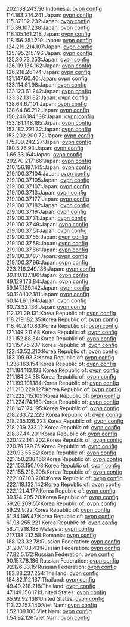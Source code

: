 202.138.243.56:Indonesia: [ovpn config](vpn/202_138_243_56.ovpn)  
114.183.214.241:Japan: [ovpn config](vpn/114_183_214_241.ovpn)  
115.37.182.232:Japan: [ovpn config](vpn/115_37_182_232.ovpn)  
115.39.107.238:Japan: [ovpn config](vpn/115_39_107_238.ovpn)  
118.105.161.218:Japan: [ovpn config](vpn/118_105_161_218.ovpn)  
118.156.251.210:Japan: [ovpn config](vpn/118_156_251_210.ovpn)  
124.219.214.107:Japan: [ovpn config](vpn/124_219_214_107.ovpn)  
125.195.215.196:Japan: [ovpn config](vpn/125_195_215_196.ovpn)  
125.30.73.253:Japan: [ovpn config](vpn/125_30_73_253.ovpn)  
126.119.134.162:Japan: [ovpn config](vpn/126_119_134_162.ovpn)  
126.218.26.174:Japan: [ovpn config](vpn/126_218_26_174.ovpn)  
131.147.60.40:Japan: [ovpn config](vpn/131_147_60_40.ovpn)  
133.114.81.98:Japan: [ovpn config](vpn/133_114_81_98.ovpn)  
133.123.61.242:Japan: [ovpn config](vpn/133_123_61_242.ovpn)  
133.32.131.82:Japan: [ovpn config](vpn/133_32_131_82.ovpn)  
138.64.67.101:Japan: [ovpn config](vpn/138_64_67_101.ovpn)  
138.64.86.212:Japan: [ovpn config](vpn/138_64_86_212.ovpn)  
150.246.184.138:Japan: [ovpn config](vpn/150_246_184_138.ovpn)  
153.181.148.185:Japan: [ovpn config](vpn/153_181_148_185.ovpn)  
153.182.221.32:Japan: [ovpn config](vpn/153_182_221_32.ovpn)  
153.202.200.72:Japan: [ovpn config](vpn/153_202_200_72.ovpn)  
175.100.242.27:Japan: [ovpn config](vpn/175_100_242_27.ovpn)  
180.5.76.93:Japan: [ovpn config](vpn/180_5_76_93.ovpn)  
1.66.33.164:Japan: [ovpn config](vpn/1_66_33_164.ovpn)  
202.70.217.166:Japan: [ovpn config](vpn/202_70_217_166.ovpn)  
210.156.187.145:Japan: [ovpn config](vpn/210_156_187_145.ovpn)  
219.100.37.104:Japan: [ovpn config](vpn/219_100_37_104.ovpn)  
219.100.37.105:Japan: [ovpn config](vpn/219_100_37_105.ovpn)  
219.100.37.107:Japan: [ovpn config](vpn/219_100_37_107.ovpn)  
219.100.37.13:Japan: [ovpn config](vpn/219_100_37_13.ovpn)  
219.100.37.177:Japan: [ovpn config](vpn/219_100_37_177.ovpn)  
219.100.37.182:Japan: [ovpn config](vpn/219_100_37_182.ovpn)  
219.100.37.19:Japan: [ovpn config](vpn/219_100_37_19.ovpn)  
219.100.37.31:Japan: [ovpn config](vpn/219_100_37_31.ovpn)  
219.100.37.49:Japan: [ovpn config](vpn/219_100_37_49.ovpn)  
219.100.37.51:Japan: [ovpn config](vpn/219_100_37_51.ovpn)  
219.100.37.55:Japan: [ovpn config](vpn/219_100_37_55.ovpn)  
219.100.37.58:Japan: [ovpn config](vpn/219_100_37_58.ovpn)  
219.100.37.86:Japan: [ovpn config](vpn/219_100_37_86.ovpn)  
219.100.37.87:Japan: [ovpn config](vpn/219_100_37_87.ovpn)  
219.100.37.96:Japan: [ovpn config](vpn/219_100_37_96.ovpn)  
223.216.249.186:Japan: [ovpn config](vpn/223_216_249_186.ovpn)  
39.110.137.186:Japan: [ovpn config](vpn/39_110_137_186.ovpn)  
49.129.173.84:Japan: [ovpn config](vpn/49_129_173_84.ovpn)  
59.147.139.142:Japan: [ovpn config](vpn/59_147_139_142.ovpn)  
60.128.102.181:Japan: [ovpn config](vpn/60_128_102_181.ovpn)  
60.141.61.194:Japan: [ovpn config](vpn/60_141_61_194.ovpn)  
60.73.52.136:Japan: [ovpn config](vpn/60_73_52_136.ovpn)  
112.121.29.131:Korea Republic of: [ovpn config](vpn/112_121_29_131.ovpn)  
118.219.182.35:Korea Republic of: [ovpn config](vpn/118_219_182_35.ovpn)  
118.40.240.83:Korea Republic of: [ovpn config](vpn/118_40_240_83.ovpn)  
121.149.211.68:Korea Republic of: [ovpn config](vpn/121_149_211_68.ovpn)  
121.152.88.34:Korea Republic of: [ovpn config](vpn/121_152_88_34.ovpn)  
121.157.75.207:Korea Republic of: [ovpn config](vpn/121_157_75_207.ovpn)  
122.43.52.210:Korea Republic of: [ovpn config](vpn/122_43_52_210.ovpn)  
183.109.93.3:Korea Republic of: [ovpn config](vpn/183_109_93_3.ovpn)  
1.236.163.154:Korea Republic of: [ovpn config](vpn/1_236_163_154.ovpn)  
211.184.113.133:Korea Republic of: [ovpn config](vpn/211_184_113_133.ovpn)  
211.184.24.38:Korea Republic of: [ovpn config](vpn/211_184_24_38.ovpn)  
211.199.101.184:Korea Republic of: [ovpn config](vpn/211_199_101_184.ovpn)  
211.210.229.127:Korea Republic of: [ovpn config](vpn/211_210_229_127.ovpn)  
211.222.115.105:Korea Republic of: [ovpn config](vpn/211_222_115_105.ovpn)  
211.224.74.169:Korea Republic of: [ovpn config](vpn/211_224_74_169.ovpn)  
218.147.174.195:Korea Republic of: [ovpn config](vpn/218_147_174_195.ovpn)  
218.233.72.225:Korea Republic of: [ovpn config](vpn/218_233_72_225.ovpn)  
218.235.126.223:Korea Republic of: [ovpn config](vpn/218_235_126_223.ovpn)  
218.239.233.12:Korea Republic of: [ovpn config](vpn/218_239_233_12.ovpn)  
218.37.44.201:Korea Republic of: [ovpn config](vpn/218_37_44_201.ovpn)  
220.122.141.202:Korea Republic of: [ovpn config](vpn/220_122_141_202.ovpn)  
220.79.139.75:Korea Republic of: [ovpn config](vpn/220_79_139_75.ovpn)  
220.93.55.62:Korea Republic of: [ovpn config](vpn/220_93_55_62.ovpn)  
221.150.238.166:Korea Republic of: [ovpn config](vpn/221_150_238_166.ovpn)  
221.153.150.103:Korea Republic of: [ovpn config](vpn/221_153_150_103.ovpn)  
221.155.215.208:Korea Republic of: [ovpn config](vpn/221_155_215_208.ovpn)  
222.107.103.200:Korea Republic of: [ovpn config](vpn/222_107_103_200.ovpn)  
222.118.132.142:Korea Republic of: [ovpn config](vpn/222_118_132_142.ovpn)  
222.121.4.177:Korea Republic of: [ovpn config](vpn/222_121_4_177.ovpn)  
39.124.205.20:Korea Republic of: [ovpn config](vpn/39_124_205_20.ovpn)  
59.26.209.55:Korea Republic of: [ovpn config](vpn/59_26_209_55.ovpn)  
59.29.9.22:Korea Republic of: [ovpn config](vpn/59_29_9_22.ovpn)  
61.84.196.47:Korea Republic of: [ovpn config](vpn/61_84_196_47.ovpn)  
61.98.255.221:Korea Republic of: [ovpn config](vpn/61_98_255_221.ovpn)  
58.71.218.188:Malaysia: [ovpn config](vpn/58_71_218_188.ovpn)  
217.138.212.58:Romania: [ovpn config](vpn/217_138_212_58.ovpn)  
188.123.32.78:Russian Federation: [ovpn config](vpn/188_123_32_78.ovpn)  
31.207.188.43:Russian Federation: [ovpn config](vpn/31_207_188_43.ovpn)  
77.82.5.172:Russian Federation: [ovpn config](vpn/77_82_5_172.ovpn)  
90.157.78.186:Russian Federation: [ovpn config](vpn/90_157_78_186.ovpn)  
92.126.33.15:Russian Federation: [ovpn config](vpn/92_126_33_15.ovpn)  
183.88.237.254:Thailand: [ovpn config](vpn/183_88_237_254.ovpn)  
184.82.112.137:Thailand: [ovpn config](vpn/184_82_112_137.ovpn)  
49.49.218.218:Thailand: [ovpn config](vpn/49_49_218_218.ovpn)  
47.149.156.171:United States: [ovpn config](vpn/47_149_156_171.ovpn)  
65.99.92.168:United States: [ovpn config](vpn/65_99_92_168.ovpn)  
113.22.153.140:Viet Nam: [ovpn config](vpn/113_22_153_140.ovpn)  
1.52.109.100:Viet Nam: [ovpn config](vpn/1_52_109_100.ovpn)  
1.54.92.126:Viet Nam: [ovpn config](vpn/1_54_92_126.ovpn)  
